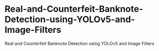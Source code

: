 # Real-and-Counterfeit-Banknote-Detection-using-YOLOv5-and-Image-Filters
Real and Counterfeit Banknote Detection using YOLOv5 and Image Filters
